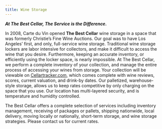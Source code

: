 ```yaml
---
title: Wine Storage
---
```


_**At The Best Cellar, The Service is the Difference.**_

In 2008, Carte du Vin opened **The Best Cellar** wine storage in a space that was formerly Christie’s Fine Wine Auctions. Our goal was to have Los Angeles’ first, and only, full-service wine storage. Traditional wine storage lockers are labor intensive for collectors, and make it difficult to access the wine that you desire. Furthermore, keeping an accurate inventory, or efficiently using the locker space, is nearly impossible.
At The Best Cellar, we perform a complete inventory of your collection, and manage the entire process of accessing your wines from storage. Your collection will be viewable on [Cellartracker.com](http://www.cellartracker.com/), which comes complete with wine reviews, scores, current valuation, and drink-by dates. Our palletized, warehouse-style storage, allows us to keep rates competitive by only charging on the space that you use. Our location has multi-layered security, and is temperature and humidity controlled.  

The Best Cellar offers a complete selection of services including inventory management, receiving of packages or pallets, shipping nationwide, local delivery, moving locally or nationally, short-term storage, and wine storage strategies. Please contact us for current rates.

   
